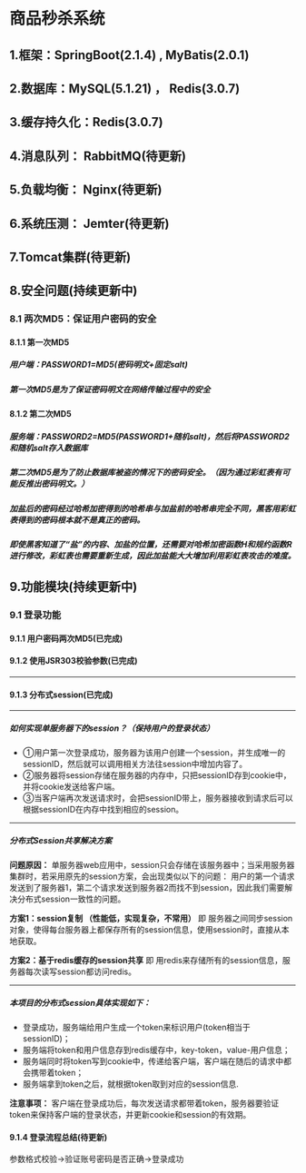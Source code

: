 # 商品秒杀系统
## 1.框架：SpringBoot(2.1.4) , MyBatis(2.0.1)
## 2.数据库：MySQL(5.1.21) ， Redis(3.0.7)
## 3.缓存持久化：Redis(3.0.7)
## 4.消息队列： RabbitMQ(待更新)
## 5.负载均衡： Nginx(待更新)
## 6.系统压测： Jemter(待更新)
## 7.Tomcat集群(待更新)

## 8.安全问题(持续更新中)
### 8.1 两次MD5：保证用户密码的安全
#### 8.1.1 第一次MD5
##### 用户端：PASSWORD1=MD5(密码明文+固定salt)
##### 第一次MD5是为了保证密码明文在网络传输过程中的安全
#### 8.1.2 第二次MD5
##### 服务端：PASSWORD2=MD5(PASSWORD1+随机salt)，然后将PASSWORD2和随机salt存入数据库
##### 第二次MD5是为了防止数据库被盗的情况下的密码安全。（因为通过彩虹表有可能反推出密码明文。）
##### 加盐后的密码经过哈希加密得到的哈希串与加盐前的哈希串完全不同，黑客用彩虹表得到的密码根本就不是真正的密码。
##### 即使黑客知道了“盐”的内容、加盐的位置，还需要对哈希加密函数H和规约函数R进行修改，彩虹表也需要重新生成，因此加盐能大大增加利用彩虹表攻击的难度。

## 9.功能模块(持续更新中)
### 9.1 登录功能
#### 9.1.1 用户密码两次MD5(已完成)
#### 9.1.2 使用JSR303校验参数(已完成)

------------------------------------------------------------------------------------------------------------------------
#### 9.1.3 分布式session(已完成)

*****

##### 如何实现单服务器下的session？（保持用户的登录状态）
+ ①用户第一次登录成功，服务器为该用户创建一个session，并生成唯一的sessionID，然后就可以调用相关方法往session中增加内容了。
+ ②服务器将session存储在服务器的内存中，只把sessionID存到cookie中，并将cookie发送给客户端。
+ ③当客户端再次发送请求时，会把sessionID带上，服务器接收到请求后可以根据sessionID在内存中找到相应的session。

*****

##### 分布式Session共享解决方案

**问题原因：** 单服务器web应用中，session只会存储在该服务器中；当采用服务器集群时，若采用原先的session方案，会出现类似以下的问题：
用户的第一个请求发送到了服务器1，第二个请求发送到服务器2而找不到session，因此我们需要解决分布式session一致性的问题。

**方案1：session复制 （性能低，实现复杂，不常用）**
即 服务器之间同步session对象，使得每台服务器上都保存所有的session信息，使用session时，直接从本地获取。

**方案2：基于redis缓存的session共享**
即 用redis来存储所有的session信息，服务器每次读写session都访问redis。

*****

##### 本项目的分布式session具体实现如下：
+ 登录成功，服务端给用户生成一个token来标识用户(token相当于sessionID)；
+ 服务端将token和用户信息存到redis缓存中，key-token，value-用户信息；
+ 服务端同时将token写到cookie中，传递给客户端，客户端在随后的请求中都会携带着token；
+ 服务端拿到token之后，就根据token取到对应的session信息.

**注意事项：** 客户端在登录成功后，每次发送请求都带着token，服务器要验证token来保持客户端的登录状态，并更新cookie和session的有效期。

#### 9.1.4 登录流程总结(待更新)
参数格式校验->验证账号密码是否正确->登录成功